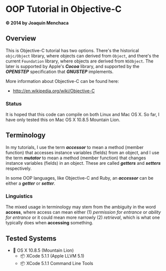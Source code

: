 # OOP Tutorial in Objective-C

**© 2014 by Joaquín Menchaca**

## Overview

This is Objective-C tutorial has two options.  There's the historical `objc/Object` library, where objects can derived from `Object`, and there's the current `Foundation` library, where objects are derived from `NSObject`.  The later is supported by Apple's ***Cocoa*** library, and supported by the ***OPENSTEP*** specification that ***GNUSTEP*** implements.

More information about Objective-C can be found here:

* http://en.wikipedia.org/wiki/Objective-C

### Status

It is hoped that this code can compile on both Linux and Mac OS X.  So far, I have only tested this on Mac OS X 10.8.5 Mountain Lion.

## Terminology

In my tutorials, I use the term ***accessor*** to mean a method (member function) that accesses instance variables (fields) from an object, and I use the term ***mutator*** to mean a method (member function) that changes instance variables (fields) in an object.  These are called ***getters*** and ***setters*** respectively.

In some OOP languages, like Objective-C and Ruby, an ***accessor*** can be either a ***getter*** or ***setter***.

### Linguistics

The mixed usage in terminology may stem from the ambiguity in the word **access**, where access can mean either (1) *permission for entrance* or *ability for entrance* or it could mean more narrowly (2) *retrieval*, which is what one typically does when **accessing** something.

## Tested Systems

* :dvd: OS X 10.8.5 (Mountain Lion)
  * :package:  XCode 5.1.1 (Apple LLVM 5.1)
  * :package:  XCode 5.1.1 Command Line Tools

